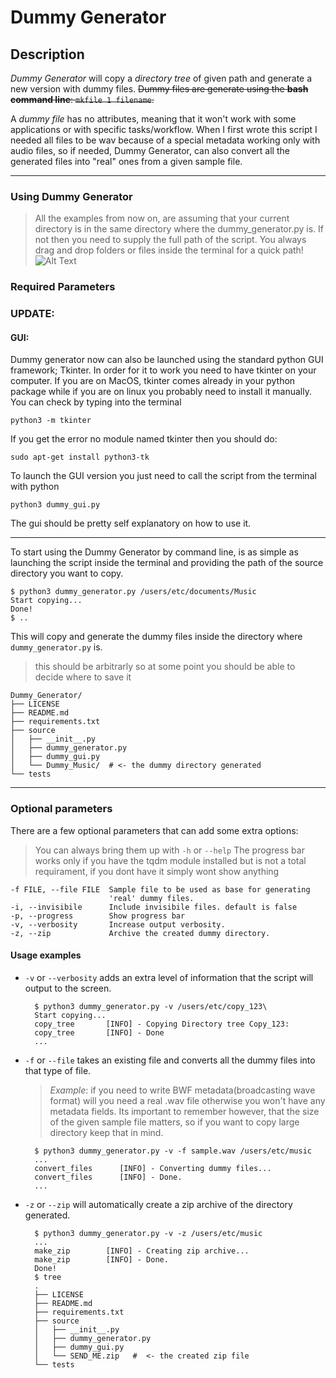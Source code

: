 # Dummy Generator

## Description

_Dummy Generator_ will copy a _directory tree_ of given path and generate a new version with dummy files.
~~Dummy files are generate using the **bash command line**: `mkfile 1 filename`.~~

A _dummy file_ has no attributes, meaning that it won't work with some applications or with specific tasks/workflow. When I first wrote this script I needed all files to be wav because of a special metadata working only with audio files, so if needed,
Dummy Generator, can also convert all the generated files into "real" ones from a given sample file.

---

### Using Dummy Generator

> All the examples from now on, are assuming that your current directory is in the same directory where the dummy_generator.py is.
> If not then you need to supply the full path of the script.
> You always drag and drop folders or files inside the terminal for a quick path!
> ![Alt Text](https://media.giphy.com/media/1BFWhNVg0ALAt4i8pB/giphy.gif)

### Required Parameters

### UPDATE:

#### GUI:
Dummy generator now can also be launched using the standard python GUI framework; Tkinter.
In order for it to work you need to have tkinter on your computer. If you are on MacOS, tkinter comes already in your python package while if you are on linux you probably need to install it manually. You can check by typing into the terminal

    python3 -m tkinter

If you get the error no module named tkinter then you should do:

    sudo apt-get install python3-tk

To launch the GUI version you just need to call the script from the terminal with python

    python3 dummy_gui.py

The gui should be pretty self explanatory on how to use it.

-----
To start using the Dummy Generator by command line, is as simple as launching the script inside the terminal and
providing the path of the source directory you want to copy.

    $ python3 dummy_generator.py /users/etc/documents/Music
    Start copying...
    Done!
    $ ..

This will copy and generate the dummy files inside the directory where `dummy_generator.py` is.
> this should be arbitrarly so at some point you should be able to decide where to save it

    Dummy_Generator/
    ├── LICENSE
    ├── README.md
    ├── requirements.txt
    ├── source
    │   ├── __init__.py
    │   ├── dummy_generator.py
    │   ├── dummy_gui.py
    │   └── Dummy_Music/  # <- the dummy directory generated
    └── tests

---

### Optional parameters

There are a few optional parameters that can add some extra options:

> You can always bring them up with `-h` or `--help`
> The progress bar works only if you have the tqdm module installed
> but is not a total requirament, if you dont have it simply wont show anything

    -f FILE, --file FILE  Sample file to be used as base for generating
                          'real' dummy files.
    -i, --invisibile      Include invisibile files. default is false
    -p, --progress        Show progress bar
    -v, --verbosity       Increase output verbosity.
    -z, --zip             Archive the created dummy directory.

#### Usage examples

- `-v` or `--verbosity` adds an extra level of information that the script will output to the screen.

        $ python3 dummy_generator.py -v /users/etc/copy_123\
        Start copying...
        copy_tree       [INFO] - Copying Directory tree Copy_123:
        copy_tree       [INFO] - Done
        ...

- `-f` or `--file` takes an existing file and converts all the dummy files into that type of file.

  > _Example_: if you need to write BWF metadata(broadcasting wave format) will you need a real .wav file otherwise you won't have any metadata fields.
  > Its important to remember however, that the size of the given sample file matters, so if you want to copy large directory keep that in mind.

        $ python3 dummy_generator.py -v -f sample.wav /users/etc/music
        ...
        convert_files      [INFO] - Converting dummy files...
        convert_files      [INFO] - Done.
        ...

- `-z` or `--zip` will automatically create a zip archive of the directory generated.

        $ python3 dummy_generator.py -v -z /users/etc/music
        ...
        make_zip        [INFO] - Creating zip archive...
        make_zip        [INFO] - Done.
        Done!
        $ tree
        .
        ├── LICENSE
        ├── README.md
        ├── requirements.txt
        ├── source
        │   ├── __init__.py
        │   ├── dummy_generator.py
        │   ├── dummy_gui.py
        │   └── SEND_ME.zip   #  <- the created zip file
        └── tests